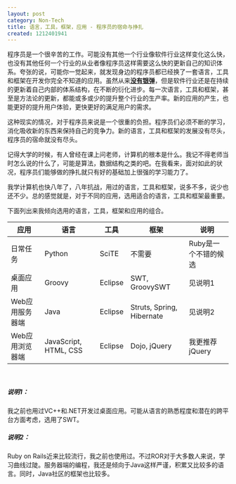 ```yaml
---
layout: post
category: Non-Tech
title: 语言，工具，框架，应用 - 程序员的宿命与挣扎
created: 1212401941
---
```

程序员是一个很辛苦的工作。可能没有其他一个行业像软件行业这样变化这么快，也没有其他任何一个行业的从业者像程序员这样需要这么快的更新自己的知识体系。夸张的说，可能你一觉起来，就发现身边的程序员都已经换了一套语言，工具和框架在开发你完全不知道的应用。虽然从来[__没有银弹__](http://www.virtualschool.edu/mon/SoftwareEngineering/BrooksNoSilverBullet.html)，但是软件行业还是在持续的更新着自己内部的体系结构，在不断的衍化进步。每一次语言，工具和框架，甚至是方法论的更新，都能或多或少的提升整个行业的生产率。新的应用的产生，也能更好的提升用户体验，更快更好的满足用户的需求。


这种现实的情况，对于程序员来说是一个很重的负担。程序员们必须不断的学习，消化吸收新的东西来保持自己的竞争力。新的语言，工具和框架的发展没有尽头，程序员的宿命就没有尽头。


记得大学的时候，有人曾经在课上问老师，计算机的根本是什么。我记不得老师当时怎么说的什么了，可能是算法，数据结构之类的吧。在我看来，面对如此的状况，程序员们能够做的挣扎就只有好的基础加上很强的学习能力了。


我学计算机也快八年了，八年抗战，用过的语言，工具和框架，说多不多，说少也还不少。总的感觉就是，对于不同的应用，选用适合的语言，工具和框架最重要。


下面列出来我倾向选用的语言，工具，框架和应用的组合。

<table class="table table-bordered table-hover">

<thead>

<th>应用</th><th>语言</th><th>工具</th><th>框架</th><th>说明</th>

</thead>

<tbody>

<tr>

<td>日常任务</td><td>Python</td><td>SciTE</td><td>不需要</td><td>Ruby是一个不错的候选</td>

</tr>

<tr>

<td>桌面应用</td><td>Groovy</td><td>Eclipse</td><td>SWT, GroovySWT</td><td>见说明1</td>

</tr>

<tr>

<td>Web应用服务器端</td><td>Java</td><td>Eclipse</td><td>Struts, Spring, Hibernate</td><td>见说明2</td>

</tr>

<tr>

<td>Web应用浏览器端</td><td>JavaScript, HTML, CSS</td><td>Eclipse</td><td>Dojo, jQuery</td><td>我更推荐jQuery</td>

</tr>

</tbody>

</table>



<br/>



##### 说明1：

我之前也用过VC++和.NET开发过桌面应用。可能从语言的熟悉程度和潜在的跨平台方面考虑，选用了SWT。



##### 说明2：

Ruby on Rails近来比较流行，我之前也使用过。不过ROR对于大多数人来说，学习曲线过陡。服务器端的编程，我还是倾向于Java这样严谨，积累又比较多的语言。同时，Java社区的框架也比较多。


